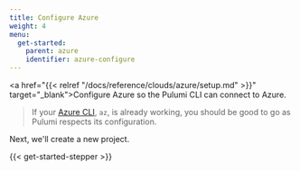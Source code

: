 ```yaml
---
title: Configure Azure
weight: 4
menu:
  get-started:
    parent: azure
    identifier: azure-configure
---
```


<!-- TODO inline a streamlined version of configuring the cloud here. -->

<a href="{{< relref "/docs/reference/clouds/azure/setup.md" >}}" target="_blank">Configure Azure</a> so the Pulumi CLI can connect to Azure.

> If your <a href="https://docs.microsoft.com/en-us/cli/azure/" target="_blank">Azure CLI</a>, `az`, is already working, you should be good to go as Pulumi respects its configuration.

Next, we'll create a new project.

{{< get-started-stepper >}}
